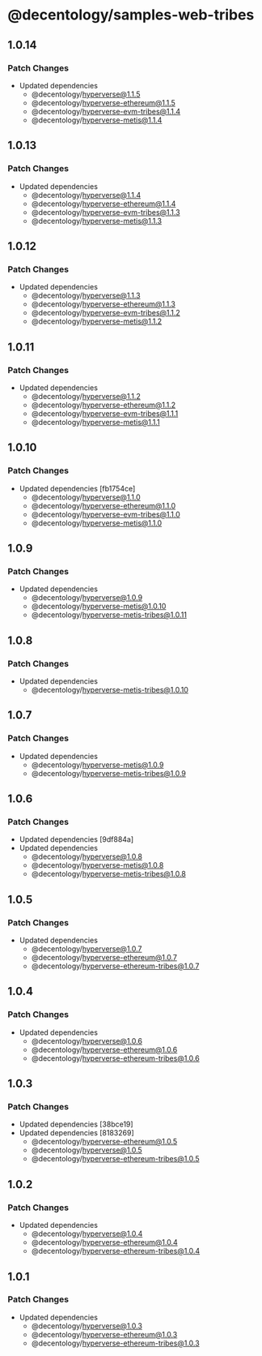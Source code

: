 # @decentology/samples-web-tribes

## 1.0.14

### Patch Changes

-   Updated dependencies
    -   @decentology/hyperverse@1.1.5
    -   @decentology/hyperverse-ethereum@1.1.5
    -   @decentology/hyperverse-evm-tribes@1.1.4
    -   @decentology/hyperverse-metis@1.1.4

## 1.0.13

### Patch Changes

-   Updated dependencies
    -   @decentology/hyperverse@1.1.4
    -   @decentology/hyperverse-ethereum@1.1.4
    -   @decentology/hyperverse-evm-tribes@1.1.3
    -   @decentology/hyperverse-metis@1.1.3

## 1.0.12

### Patch Changes

-   Updated dependencies
    -   @decentology/hyperverse@1.1.3
    -   @decentology/hyperverse-ethereum@1.1.3
    -   @decentology/hyperverse-evm-tribes@1.1.2
    -   @decentology/hyperverse-metis@1.1.2

## 1.0.11

### Patch Changes

-   Updated dependencies
    -   @decentology/hyperverse@1.1.2
    -   @decentology/hyperverse-ethereum@1.1.2
    -   @decentology/hyperverse-evm-tribes@1.1.1
    -   @decentology/hyperverse-metis@1.1.1

## 1.0.10

### Patch Changes

-   Updated dependencies [fb1754ce]
    -   @decentology/hyperverse@1.1.0
    -   @decentology/hyperverse-ethereum@1.1.0
    -   @decentology/hyperverse-evm-tribes@1.1.0
    -   @decentology/hyperverse-metis@1.1.0

## 1.0.9

### Patch Changes

-   Updated dependencies
    -   @decentology/hyperverse@1.0.9
    -   @decentology/hyperverse-metis@1.0.10
    -   @decentology/hyperverse-metis-tribes@1.0.11

## 1.0.8

### Patch Changes

-   Updated dependencies
    -   @decentology/hyperverse-metis-tribes@1.0.10

## 1.0.7

### Patch Changes

-   Updated dependencies
    -   @decentology/hyperverse-metis@1.0.9
    -   @decentology/hyperverse-metis-tribes@1.0.9

## 1.0.6

### Patch Changes

-   Updated dependencies [9df884a]
-   Updated dependencies
    -   @decentology/hyperverse@1.0.8
    -   @decentology/hyperverse-metis@1.0.8
    -   @decentology/hyperverse-metis-tribes@1.0.8

## 1.0.5

### Patch Changes

-   Updated dependencies
    -   @decentology/hyperverse@1.0.7
    -   @decentology/hyperverse-ethereum@1.0.7
    -   @decentology/hyperverse-ethereum-tribes@1.0.7

## 1.0.4

### Patch Changes

-   Updated dependencies
    -   @decentology/hyperverse@1.0.6
    -   @decentology/hyperverse-ethereum@1.0.6
    -   @decentology/hyperverse-ethereum-tribes@1.0.6

## 1.0.3

### Patch Changes

-   Updated dependencies [38bce19]
-   Updated dependencies [8183269]
    -   @decentology/hyperverse-ethereum@1.0.5
    -   @decentology/hyperverse@1.0.5
    -   @decentology/hyperverse-ethereum-tribes@1.0.5

## 1.0.2

### Patch Changes

-   Updated dependencies
    -   @decentology/hyperverse@1.0.4
    -   @decentology/hyperverse-ethereum@1.0.4
    -   @decentology/hyperverse-ethereum-tribes@1.0.4

## 1.0.1

### Patch Changes

-   Updated dependencies
    -   @decentology/hyperverse@1.0.3
    -   @decentology/hyperverse-ethereum@1.0.3
    -   @decentology/hyperverse-ethereum-tribes@1.0.3
